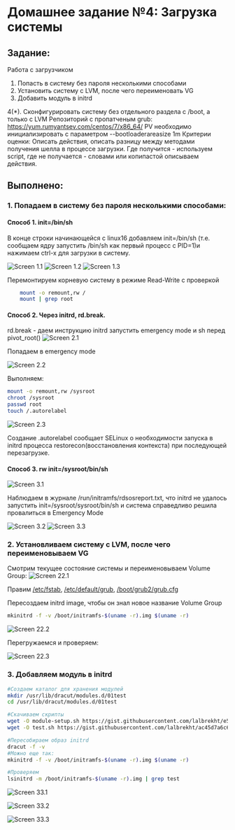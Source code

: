 # **Домашнее задание №4: Загрузка системы**

## **Задание:**
Работа с загрузчиком
1. Попасть в систему без пароля несколькими способами
2. Установить систему с LVM, после чего переименовать VG
3. Добавить модуль в initrd

4(*). Сконфигурировать систему без отдельного раздела с /boot, а только с LVM
Репозиторий с пропатченым grub: https://yum.rumyantsev.com/centos/7/x86_64/
PV необходимо инициализировать с параметром --bootloaderareasize 1m
Критерии оценки: Описать действия, описать разницу между методами получения шелла в процессе загрузки.
Где получится - используем script, где не получается - словами или копипастой описываем действия.

## **Выполнено:**

### 1. Попадаем в систему без пароля несколькими способами:

#### Способ 1. init=/bin/sh
В конце строки начинающейся с linux16 добавляем init=/bin/sh (т.е. сообщаем ядру запустить /bin/sh как первый процесс с PID=1)и нажимаем сtrl-x для загрузки в систему.

![Screen 1.1](./jpg/1.1.jpg)
![Screen 1.2](./jpg/1.2.jpg)
![Screen 1.3](./jpg/1.3.jpg)
    
Перемонтируем корневую систему в режиме Read-Write с проверкой
```bash
    mount -o remount,rw /
    mount | grep root
```

#### Способ 2. Через initrd, rd.break.
rd.break -  даем инструкцию initrd запустить emergency mode и sh перед pivot_root()
![Screen 2.1](./jpg/2.1.jpg)

Попадаем в emergency mode

![Screen 2.2](./jpg/2.2.jpg)

Выполняем:
```bash
mount -o remount,rw /sysroot
chroot /sysroot
passwd root
touch /.autorelabel
```
![Screen 2.3](./jpg/2.3.jpg)

Создание .autorelabel сообщает SELinux о необходимости запуска в initrd процесса restorecon(восстановления контекста) при последующей перезагрузке.


#### Способ 3. rw init=/sysroot/bin/sh

![Screen 3.1](./jpg/3.1.jpg)

Наблюдаем в журнале /run/initramfs/rdsosreport.txt, что initrd не удалось запустить init=/sysroot/sysroot/bin/sh и система справедливо решила провалиться в Emergency Mode

![Screen 3.2](./jpg/3.2.jpg)
![Screen 3.3](./jpg/3.3.jpg)


### 2. Установливаем систему с LVM, после чего переименовываем VG

Смотрим текущее состояние системы и переименовываем Volume Group:
![Screen 22.1](./jpg/22.1.jpg)

Правим [/etc/fstab](txt/fstab), [/etc/default/grub](txt/grub), [/boot/grub2/grub.cfg](txt/grub.cfg)

Пересоздаем initrd image, чтобы он знал новое название Volume Group
```bash
mkinitrd -f -v /boot/initramfs-$(uname -r).img $(uname -r)
```
![Screen 22.2](./jpg/22.2.jpg)

Перегружаемся и проверяем:

![Screen 22.3](./jpg/22.3.jpg)

### 3. Добавляем модуль в initrd


```bash
#Создаем каталог для хранения модулей
mkdir /usr/lib/dracut/modules.d/01test 
cd /usr/lib/dracut/modules.d/01test

#Скачиваем скрипты
wget -O module-setup.sh https://gist.githubusercontent.com/lalbrekht/e51b2580b47bb5a150bd1a002f16ae85/raw/80060b7b300e193c187bbcda4d8fdf0e1c066af9/gistfile1.txt
wget -O test.sh https://gist.githubusercontent.com/lalbrekht/ac45d7a6c6856baea348e64fac43faf0/raw/69598efd5c603df310097b52019dc979e2cb342d/gistfile1.txt

#Пересобираем образ initrd
dracut -f -v
#Можно еще так:
mkinitrd -f -v /boot/initramfs-$(uname -r).img $(uname -r)

#Проверяем
lsinitrd -m /boot/initramfs-$(uname -r).img | grep test
```
 
![Screen 33.1](./jpg/33.1.jpg)

![Screen 33.2](./jpg/33.2.jpg)

![Screen 33.3](./jpg/33.3.jpg)